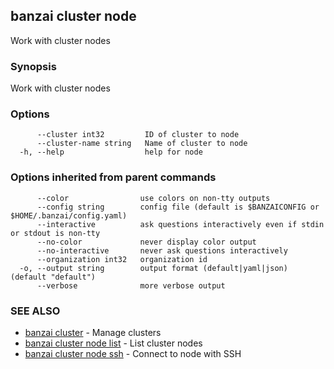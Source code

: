 ## banzai cluster node

Work with cluster nodes

### Synopsis

Work with cluster nodes

### Options

```
      --cluster int32         ID of cluster to node
      --cluster-name string   Name of cluster to node
  -h, --help                  help for node
```

### Options inherited from parent commands

```
      --color                use colors on non-tty outputs
      --config string        config file (default is $BANZAICONFIG or $HOME/.banzai/config.yaml)
      --interactive          ask questions interactively even if stdin or stdout is non-tty
      --no-color             never display color output
      --no-interactive       never ask questions interactively
      --organization int32   organization id
  -o, --output string        output format (default|yaml|json) (default "default")
      --verbose              more verbose output
```

### SEE ALSO

* [banzai cluster](banzai_cluster.md)	 - Manage clusters
* [banzai cluster node list](banzai_cluster_node_list.md)	 - List cluster nodes
* [banzai cluster node ssh](banzai_cluster_node_ssh.md)	 - Connect to node with SSH

